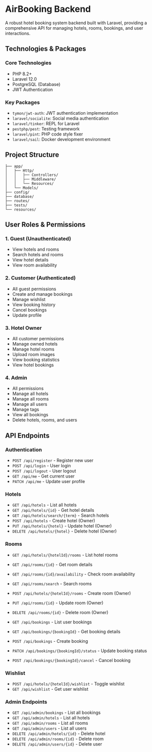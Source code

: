 # AirBooking Backend

A robust hotel booking system backend built with Laravel, providing a comprehensive API for managing hotels, rooms, bookings, and user interactions.

## Technologies & Packages

### Core Technologies

- PHP 8.2+
- Laravel 12.0
- PostgreSQL (Database)
- JWT Authentication

### Key Packages

- `tymon/jwt-auth`: JWT authentication implementation
- `laravel/socialite`: Social media authentication
- `laravel/tinker`: REPL for Laravel
- `pestphp/pest`: Testing framework
- `laravel/pint`: PHP code style fixer
- `laravel/sail`: Docker development environment

## Project Structure

```text
├── app/
│   ├── Http/
│   │   ├── Controllers/
│   │   ├── Middleware/
│   │   └── Resources/
│   └── Models/
├── config/
├── database/
├── routes/
├── tests/
└── resources/
```

## User Roles & Permissions

### 1. Guest (Unauthenticated)

- View hotels and rooms
- Search hotels and rooms
- View hotel details
- View room availability

### 2. Customer (Authenticated)

- All guest permissions
- Create and manage bookings
- Manage wishlist
- View booking history
- Cancel bookings
- Update profile

### 3. Hotel Owner

- All customer permissions
- Manage owned hotels
- Manage hotel rooms
- Upload room images
- View booking statistics
- View hotel bookings

### 4. Admin

- All permissions
- Manage all hotels
- Manage all rooms
- Manage all users
- Manage tags
- View all bookings
- Delete hotels, rooms, and users

## API Endpoints

### Authentication

- `POST /api/register` - Register new user
- `POST /api/login` - User login
- `POST /api/logout` - User logout
- `GET /api/me` - Get current user
- `PATCH /api/me` - Update user profile

### Hotels

- `GET /api/hotels` - List all hotels
- `GET /api/hotels/{id}` - Get hotel details
- `GET /api/hotels/search/{term}` - Search hotels
- `POST /api/hotels` - Create hotel (Owner)
- `PUT /api/hotels/{hotel}` - Update hotel (Owner)
- `DELETE /api/hotels/{hotel}` - Delete hotel (Owner)

### Rooms

- `GET /api/hotels/{hotelId}/rooms` - List hotel rooms
- `GET /api/rooms/{id}` - Get room details
- `GET /api/rooms/{id}/availability` - Check room availability
- `GET /api/rooms/search` - Search rooms
- `POST /api/hotels/{hotelId}/rooms` - Create room (Owner)
- `PUT /api/rooms/{id}` - Update room (Owner)
- `DELETE /api/rooms/{id}` - Delete room (Owner)

- `GET /api/bookings` - List user bookings
- `GET /api/bookings/{bookingId}` - Get booking details
- `POST /api/bookings` - Create booking
- `PATCH /api/bookings/{bookingId}/status` - Update booking status
- `POST /api/bookings/{bookingId}/cancel` - Cancel booking

### Wishlist

- `POST /api/hotels/{hotelId}/wishlist` - Toggle wishlist
- `GET /api/wishlist` - Get user wishlist

### Admin Endpoints

- `GET /api/admin/bookings` - List all bookings
- `GET /api/admin/hotels` - List all hotels
- `GET /api/admin/rooms` - List all rooms
- `GET /api/admin/users` - List all users
- `DELETE /api/admin/hotels/{id}` - Delete hotel
- `DELETE /api/admin/rooms/{id}` - Delete room
- `DELETE /api/admin/users/{id}` - Delete user
